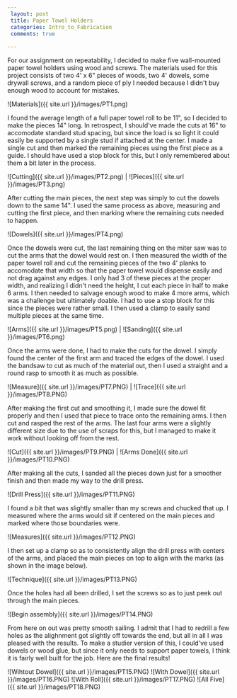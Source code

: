 ```yaml
---
 layout: post
 title: Paper Towel Holders
 categories: Intro_to_Fabrication
 comments: true
 
---
```


For our assignment on repeatability, I decided to make five wall-mounted paper towel holders using wood and screws. The materials used for this project consists of two 4' x 6" pieces of woods, two 4' dowels, some drywall screws, and a random piece of ply I needed because I didn't buy enough wood to account for mistakes. 

![Materials]({{ site.url }}/images/PT1.png) 

I found the average length of a full paper towel roll to be 11", so I decided to make the pieces 14" long. In retrospect, I should've made the cuts at 16" to accomodate standard stud spacing, but since the load is so light it could easily be supported by a single stud if attached at the center. I made a single cut and then marked the remaining pieces using the first piece as a guide. I should have used a stop block for this, but I only remembered about them a bit later in the process.

![Cutting]({{ site.url }}/images/PT2.png) | ![Pieces]({{ site.url }}/images/PT3.png)

After cutting the main pieces, the next step was simply to cut the dowels down to the same 14". I used the same process as above, measuring and cutting the first piece, and then marking where the remaining cuts needed to happen. 

![Dowels]({{ site.url }}/images/PT4.png)

Once the dowels were cut, the last remaining thing on the miter saw was to cut the arms that the dowel would rest on. I then measured the width of the paper towel roll and cut the remaining pieces of the two 4' planks to accomodate that width so that the paper towel would dispense easily and not drag against any edges. I only had 3 of these pieces at the proper width, and realizing I didn't need the height, I cut each piece in half to make 6 arms. I then needed to salvage enough wood to make 4 more arms, which was a challenge but ultimately doable. I had to use a stop block for this since the pieces were rather small.
I then used a clamp to easily sand multiple pieces at the same time.

![Arms]({{ site.url }}/images/PT5.png) | ![Sanding]({{ site.url }}/images/PT6.png)

Once the arms were done, I had to make the cuts for the dowel. I simply found the center of the first arm and traced the edges of the dowel. I used the bandsaw to cut as much of the material out, then I used a straight and a round rasp to smooth it as much as possible. 

![Measure]({{ site.url }}/images/PT7.PNG) | ![Trace]({{ site.url }}/images/PT8.PNG)

After making the first cut and smoothing it, I made sure the dowel fit properly and then I used that piece to trace onto the remaining arms. I then cut and rasped the rest of the arms. The last four arms were a slightly different size due to the use of scraps for this, but I managed to make it work without looking off from the rest. 

![Cut]({{ site.url }}/images/PT9.PNG) | ![Arms Done]({{ site.url }}/images/PT10.PNG)

After making all the cuts, I sanded all the pieces down just for a smoother finish and then made my way to the drill press.

![Drill Press]({{ site.url }}/images/PT11.PNG)

I found a bit that was slightly smaller than my screws and chucked that up. I measured where the arms would sit if centered on the main pieces and marked where those boundaries were. 

![Measures]({{ site.url }}/images/PT12.PNG)

I then set up a clamp so as to consistently align the drill press with centers of the arms, and placed the main pieces on top to align with the marks (as shown in the image below).

![Technique]({{ site.url }}/images/PT13.PNG)

Once the holes had all been drilled, I set the screws so as to just peek out through the main pieces.

![Begin assembly]({{ site.url }}/images/PT14.PNG)

From here on out was pretty smooth sailing. I admit that I had to redrill a few holes as the alighnment got slightly off towards the end, but all in all I was pleased with the results. To make a studier version of this, I could've used dowels or wood glue, but since it only needs to support paper towels, I think it is fairly well built for the job. Here are the final results!

![Wihtout Dowel]({{ site.url }}/images/PT15.PNG)
![With Dowel]({{ site.url }}/images/PT16.PNG)
![With Roll]({{ site.url }}/images/PT17.PNG)
![All Five]({{ site.url }}/images/PT18.PNG)











